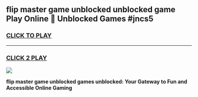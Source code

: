 
## flip master game unblocked unblocked game Play Online 👋 Unblocked Games #jncs5
<h3>
<a href="https://premium.freeplayer.one?title=flip_master_game_unblocked&ref=21F">CLICK TO PLAY</a></h3>
<hr>

<h3>
<a href="https://premium.freeplayer.one?title=flip_master_game_unblocked&ref=21F">CLICK 2 PLAY</a>
  
</h3>

<a href="https://premium.freeplayer.one?title=flip_master_game_unblocked&ref=21F/"><img src="https://clearcache.store/games.png"></a>


**flip master game unblocked games unblocked: Your Gateway to Fun and Accessible Online Gaming**
